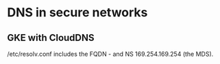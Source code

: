# DNS in secure networks

## GKE with CloudDNS

/etc/resolv.conf includes the FQDN - and NS 169.254.169.254 (the MDS). 